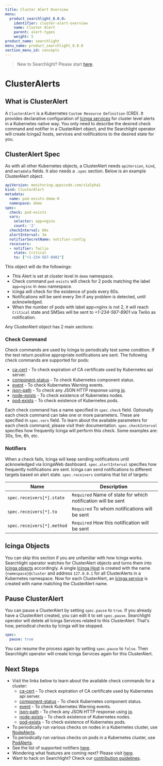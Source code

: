 ```yaml
---
title: Cluster Alert Overview
menu:
  product_searchlight_8.0.0:
    identifier: cluster-alert-overview
    name: Cluster Alert
    parent: alert-types
    weight: 5
product_name: searchlight
menu_name: product_searchlight_8.0.0
section_menu_id: concepts
---
```


> New to Searchlight? Please start [here](/docs/concepts/README.md).
# ClusterAlerts

## What is ClusterAlert
A `ClusterAlert` is a Kubernetes `Custom Resource Definition` (CRD). It provides declarative configuration of [Icinga services](https://www.icinga.com/docs/icinga2/latest/doc/09-object-types/#service) for cluster level alerts in a Kubernetes native way. You only need to describe the desired check command and notifier in a ClusterAlert object, and the Searchlight operator will create Icinga2 hosts, services and notifications to the desired state for you.

## ClusterAlert Spec
As with all other Kubernetes objects, a ClusterAlert needs `apiVersion`, `kind`, and `metadata` fields. It also needs a `.spec` section. Below is an example ClusterAlert object.

```yaml
apiVersion: monitoring.appscode.com/v1alpha1
kind: ClusterAlert
metadata:
  name: pod-exists-demo-0
  namespace: demo
spec:
  check: pod-exists
  vars:
    selector: app=nginx
    count: '2'
  checkInterval: 60s
  alertInterval: 3m
  notifierSecretName: notifier-config
  receivers:
  - notifier: Twilio
    state: Critical
    to: ["+1-234-567-8901"]
```

This object will do the followings:

- This Alert is set at cluster level in `demo` namespace.
- Check command `pod-exists` will check for 2 pods matching the label `app=nginx` in `demo` namespace.
- Icinga will check for the existence of pods every 60s.
- Notifications will be sent every 3m if any problem is detected, until acknowledged.
- When the number of pods with label app=nginx is not 2, it will reach `Critical` state and SMSes will be sent to _+1-234-567-8901_ via Twilio as notification.


Any ClusterAlert object has 2 main sections:

### Check Command
Check commands are used by Icinga to periodically test some condition. If the test return positive appropriate notifications are sent. The following check commands are supported for pods:

- [ca-cert](/docs/guides/cluster-alerts/ca-cert.md) - To check expiration of CA certificate used by Kubernetes api server.
- [component-status](/docs/guides/cluster-alerts/component-status.md) - To check Kubernetes component status.
- [event](/docs/guides/cluster-alerts/event.md) - To check Kubernetes Warning events.
- [json-path](/docs/guides/cluster-alerts/json-path.md) - To check any JSON HTTP response using [jq](https://stedolan.github.io/jq/).
- [node-exists](/docs/guides/cluster-alerts/node-exists.md) - To check existence of Kubernetes nodes.
- [pod-exists](/docs/guides/cluster-alerts/pod-exists.md) - To check existence of Kubernetes pods.

Each check command has a name specified in `spec.check` field. Optionally each check command can take one or more parameters. These are specified in `spec.vars` field. To learn about the available parameters for each check command, please visit their documentation. `spec.checkInterval` specifies how frequently Icinga will perform this check. Some examples are: 30s, 5m, 6h, etc.

### Notifiers
When a check fails, Icinga will keep sending notifications until acknowledged via IcingaWeb dashboard. `spec.alertInterval` specifies how frequently notifications are sent. Icinga can send notifications to different targets based on alert state. `spec.receivers` contains that list of targets:

| Name                       | Description                                                  |
|----------------------------|--------------------------------------------------------------|
| `spec.receivers[*].state`  | `Required` Name of state for which notification will be sent |
| `spec.receivers[*].to`     | `Required` To whom notifications will be sent                |
| `spec.receivers[*].method` | `Required` How this notification will be sent                |


## Icinga Objects
You can skip this section if you are unfamiliar with how Icinga works. Searchlight operator watches for ClusterAlert objects and turns them into [Icinga objects](https://www.icinga.com/docs/icinga2/latest/doc/09-object-types/) accordingly. A single [Icinga Host](https://www.icinga.com/docs/icinga2/latest/doc/09-object-types/#host) is created with the name `{namespace}@cluster` and address `127.0.0.1` for all ClusterAlerts in a Kubernetes namespace. Now for each ClusterAlert, an [Icinga service](https://www.icinga.com/docs/icinga2/latest/doc/09-object-types/#service) is created with name matching the ClusterAlert name.

## Pause ClusterAlert

You can pause a ClusterAlert by setting `spec.pause` to `true`. If you already have a ClusterAlert created, you can edit it to set `spec.pause`. Searchlight operator will delete all Icinga Services related to this ClusterAlert. That's how, periodical checks by Icinga will be stopped.

```yaml
spec:
  pause: true
```

You can resume the process again by setting `spec.pause` to `false`. Then Searchlight operator will create Icinga Services again for this ClusterAlert.


## Next Steps
 - Visit the links below to learn about the available check commands for a cluster:
    - [ca-cert](/docs/guides/cluster-alerts/ca-cert.md) - To check expiration of CA certificate used by Kubernetes api server.
    - [component-status](/docs/guides/cluster-alerts/component-status.md) - To check Kubernetes component status.
    - [event](/docs/guides/cluster-alerts/event.md) - To check Kubernetes Warning events.
    - [json-path](/docs/guides/cluster-alerts/json-path.md) - To check any JSON HTTP response using [jq](https://stedolan.github.io/jq/).
    - [node-exists](/docs/guides/cluster-alerts/node-exists.md) - To check existence of Kubernetes nodes.
    - [pod-exists](/docs/guides/cluster-alerts/pod-exists.md) - To check existence of Kubernetes pods.
 - To periodically run various checks on nodes in a Kubernetes cluster, use [NodeAlerts](/docs/concepts/alert-types/node-alert.md).
 - To periodically run various checks on pods in a Kubernetes cluster, use [PodAlerts](/docs/concepts/alert-types/pod-alert.md).
 - See the list of supported notifiers [here](/docs/guides/notifiers.md).
 - Wondering what features are coming next? Please visit [here](/docs/roadmap.md).
 - Want to hack on Searchlight? Check our [contribution guidelines](/docs/CONTRIBUTING.md).
